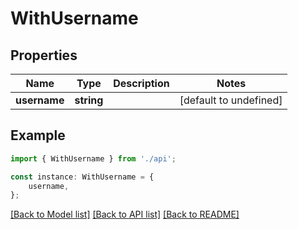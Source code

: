 # WithUsername


## Properties

Name | Type | Description | Notes
------------ | ------------- | ------------- | -------------
**username** | **string** |  | [default to undefined]

## Example

```typescript
import { WithUsername } from './api';

const instance: WithUsername = {
    username,
};
```

[[Back to Model list]](../README.md#documentation-for-models) [[Back to API list]](../README.md#documentation-for-api-endpoints) [[Back to README]](../README.md)
